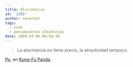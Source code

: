 ```yaml
---
title: Alucinancia
id: '1292'
author: neverbot
tags:
  - cine
  - pensamientos aleatorios
date: 2009-03-06 09:54:36
---
```


> La alucinancia no tiene precio, la atractividad tampoco.

[Po](http://en.wikipedia.org/wiki/List_of_characters_from_Kung_Fu_Panda#Po), en [Kung-Fu Panda](http://www.imdb.com/title/tt0441773/).
